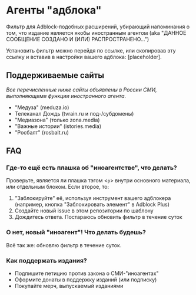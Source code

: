 # Агенты "адблока"
Фильтр для Adblock-подобных расширений, убирающий напоминания о том, что издание является якобы иностранным агентом (aka "ДАННОЕ СООБЩЕНИЕ СОЗДАНО И (ИЛИ) РАСПРОСТРАНЕНО...")

Установить фильтр можно перейдя по ссылке, или скопировав эту ссылку и вставив в настройки вашего адблока: [placeholder].

## Поддерживаемые сайты
<i>Все перечисленные ниже сайты объявлены в России СМИ, выполняющими функции иностранного агента.</i>
* "Медуза" (meduza.io)
* Телеканал Дождь (tvrain.ru и под-/субдомены)
* "Медиазона" (только zona.media)
* "Важные истории" (istories.media)
* "Росбалт" (rosbalt.ru)

## FAQ
### Где-то ещё есть плашка об "иноагентстве", что делать?
Проверьте, является ли плашка тэгом <<code>p</code>> внутри основного материала, или отдельным блоком. Если второе, то:
  1. "Заблокируйте" её, используя инструмент вашего адблокера (например, кнопка "Заблокировать элемент" в Adblock Plus)
  2. Создайте новый issue в этом репозитории по шаблону
  3. Дождитесь ответа. Постараюсь обновить фильтр в течение суток
  
### О нет, новый "иноагент"! Что делать будешь?
Всё так же: обновлю фильтр в течение суток.
  
### Как поддержать издания?
* Подпишите петицию против закона о СМИ-"иноагентах"
* Оформите донаты в поддержку изданий (или подписку)
* Покупайте мерч, выпускаемый изданиями
